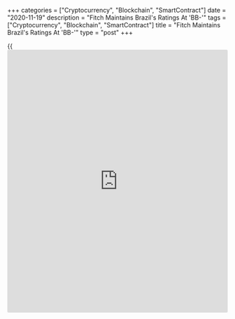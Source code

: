 +++
categories = ["Cryptocurrency", "Blockchain", "SmartContract"]
date = "2020-11-19"
description = "Fitch Maintains Brazil's Ratings At 'BB-'"
tags = ["Cryptocurrency", "Blockchain", "SmartContract"]
title = "Fitch Maintains Brazil's Ratings At 'BB-'"
type = "post"
+++

{{<iframe id="large-banner" src="https://www.bounty.group/#slide=4.0" width="100%" height="600" scrolling="no" style="border: 0px solid rgb(216, 221, 230); border-radius: 3px;">}}

Fitch Ratings maintained the sovereign ratings of Brazil on Wednesday
citing its large and diverse [economy][1], high per capita income and
capacity to withstand external shocks.

The rating agency left its credit ratings at 'BB-' with a 'negative'
outlook.

Although the economy has flexible exchange rate, moderate external
imbalances, robust international reserves and deep domestic government
debt market, Fitch noted that it has rising government indebtedness, a
rigid fiscal structure, weak economic growth potential amid a difficult
political landscape.

The agency said the 'negative' outlook reflects the severe deterioration
in Brazil's fiscal deficit and public debt burden during 2020 and
persisting uncertainty regarding fiscal consolidation prospects,
including the sustainability of the 2016 spending cap given continued
spending pressures.

Fitch forecasts the Brazilian economy to contract by 5.0 percent in 2020
before expanding by 3.2 percent in 2022.

For comments and feedback [contact](https://www.playgroundfx.com/contact/): editorial@rtt[news](https://www.letsplayfx.com/blog/forex-news-website/).com

[Economic News][1]

 **What parts of the world are seeing the best (and worst) economic
performances lately? Click[here][2] to check out our [Econ Scorecard][2]
and find out! See up-to-the-moment [ranking](https://www.playgroundfx.com/blog/crypto-exchange-ranking/)s for the best and worst
performers in [GDP][2], [unemployment rate][3], [inflation][4] and much
more.**

   1. www.rtt[news](https://www.letsplayfx.com/blog/forex-news-website/).com/Content/EconomicNews.aspx
   2. www.rtt[news](https://www.letsplayfx.com/blog/forex-news-website/).com/economic-scorecard/world-rank/GDP/highest-performance.aspx
   3. www.rtt[news](https://www.letsplayfx.com/blog/forex-news-website/).com/economic-scorecard/world-rank/unemployment-rate/lowest-performance.aspx
   4. www.rtt[news](https://www.letsplayfx.com/blog/forex-news-website/).com/economic-scorecard/world-rank/CPI/highest-performance.aspx